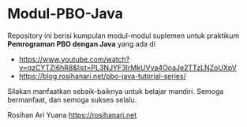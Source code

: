 # Modul-PBO-Java

Repository ini berisi kumpulan modul-modul suplemen untuk praktikum <b>Pemrograman PBO dengan Java</b> yang ada di 

* https://www.youtube.com/watch?v=qzCYTZi6hR8&list=PL3NJYF3IrMkUVya4OoaJe2TTzLNZoUXpV
* https://blog.rosihanari.net/pbo-java-tutorial-series/

Silakan manfaatkan sebaik-baiknya untuk belajar mandiri. Semoga bermanfaat, dan semoga sukses selalu.

Rosihan Ari Yuana
https://rosihanari.net
